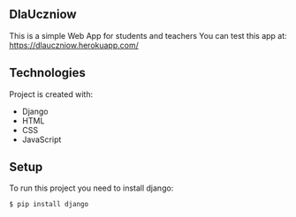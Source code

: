 ## DlaUczniow
This is a simple Web App for students and teachers
You can test this app at:  https://dlauczniow.herokuapp.com/

## Technologies
Project is created with:
* Django
* HTML
* CSS
* JavaScript

## Setup
To run this project you need to install django:
```
$ pip install django
```